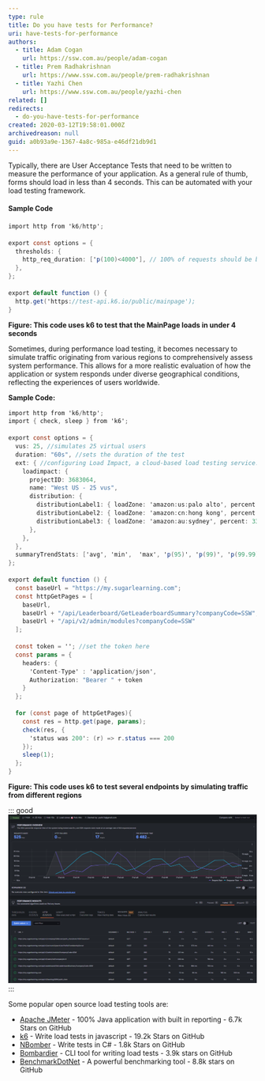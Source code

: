 ```yaml
---
type: rule
title: Do you have tests for Performance?
uri: have-tests-for-performance
authors:
  - title: Adam Cogan
    url: https://ssw.com.au/people/adam-cogan
  - title: Prem Radhakrishnan
    url: https://www.ssw.com.au/people/prem-radhakrishnan
  - title: Yazhi Chen
    url: https://www.ssw.com.au/people/yazhi-chen
related: []
redirects:
  - do-you-have-tests-for-performance
created: 2020-03-12T19:58:01.000Z
archivedreason: null
guid: a0b93a9e-1367-4a8c-985a-e46df21db9d1
---
```

Typically, there are User Acceptance Tests that need to be written to measure the performance of your application. As a general rule of thumb, forms should load in less than 4 seconds. This can be automated with your load testing framework.

<!--endintro-->

#### Sample Code

``` cs
import http from 'k6/http';

export const options = {
  thresholds: {
    http_req_duration: ['p(100)<4000'], // 100% of requests should be below 4000ms
  },
};

export default function () {
  http.get('https://test-api.k6.io/public/mainpage');
}

```

**Figure: This code uses k6 to test that the MainPage loads in under 4 seconds**

Sometimes, during performance load testing, it becomes necessary to simulate traffic originating from various regions to comprehensively assess system performance. This allows for a more realistic evaluation of how the application or system responds under diverse geographical conditions, reflecting the experiences of users worldwide. 

**Sample Code:**

``` cs
import http from 'k6/http';
import { check, sleep } from 'k6';

export const options = {
  vus: 25, //simulates 25 virtual users
  duration: "60s", //sets the duration of the test
  ext: { //configuring Load Impact, a cloud-based load testing service.
    loadimpact: {
      projectID: 3683064,
      name: "West US - 25 vus",
      distribution: {
        distributionLabel1: { loadZone: 'amazon:us:palo alto', percent: 34 },
        distributionLabel2: { loadZone: 'amazon:cn:hong kong', percent: 33 },
        distributionLabel3: { loadZone: 'amazon:au:sydney', percent: 33 },
      },
    },
  },
  summaryTrendStats: ['avg', 'min',  'max', 'p(95)', 'p(99)', 'p(99.99)'],
};

export default function () {
  const baseUrl = "https://my.sugarlearning.com";
  const httpGetPages = [
    baseUrl,
    baseUrl + "/api/Leaderboard/GetLeaderboardSummary?companyCode=SSW",
    baseUrl + "/api/v2/admin/modules?companyCode=SSW"
  ]; 

  const token = ''; //set the token here
  const params = {
    headers: {
      'Content-Type' : 'application/json',
      Authorization: "Bearer " + token
    }
  }; 

  for (const page of httpGetPages){
    const res = http.get(page, params);
    check(res, {
      'status was 200': (r) => r.status === 200
    });
    sleep(1);
  };   
}
```
**Figure: This code uses k6 to test several endpoints by simulating traffic from different regions**

::: good  
![Figure: Good example - Output the result of simulating traffic from West US to K6 Cloud](RunScriptWithK6Cloud.png)  
:::

Some popular open source load testing tools are: 

* [Apache JMeter](https://jmeter.apache.org) - 100% Java application with built in reporting - 6.7k Stars on GitHub
* [k6](https://k6.io/open-source) - Write load tests in javascript - 19.2k Stars on GitHub
* [NBomber](https://github.com/PragmaticFlow/NBomber) - Write tests in C# - 1.8k Stars on GitHub
* [Bombardier](https://github.com/codesenberg/bombardier) - CLI tool for writing load tests - 3.9k stars on GitHub
* [BenchmarkDotNet](https://github.com/dotnet/BenchmarkDotNet) - A powerful benchmarking tool - 8.8k stars on GitHub
